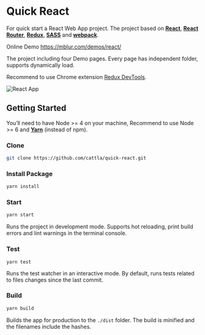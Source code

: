# Quick React

For quick start a React Web App project. The project based on **[React](https://facebook.github.io/react/)**,  **[React Router](https://github.com/ReactTraining/react-router)**, **[Redux](http://redux.js.org/)**, **[SASS](http://sass-lang.com/)** and **[webpack](https://webpack.github.io/docs/)**.

Online Demo https://mblur.com/demos/react/

The project including four Demo pages. Every page has independent folder, supports dynamically load.

Recommend to use Chrome extension [Redux DevTools](https://chrome.google.com/webstore/detail/redux-devtools/lmhkpmbekcpmknklioeibfkpmmfibljd).

![React App](https://raw.githubusercontent.com/cattla/cattla.github.io/master/files/react_app_2.png)

## Getting Started

You’ll need to have Node >= 4 on your machine, Recommend to use Node >= 6 and **[Yarn](https://yarnpkg.com/)** (instead of npm).

### Clone
```sh
git clone https://github.com/cattla/quick-react.git
```

### Install Package
```sh
yarn install
```
### Start
```sh
yarn start
```
Runs the project in development mode. Supports hot reloading, print build errors and lint warnings in the terminal console.

### Test
```
yarn test
```
Runs the test watcher in an interactive mode.  By default, runs tests related to files changes since the last commit.

### Build
```sh
yarn build
```

Builds the app for production to the `./dist` folder. The build is minified and the filenames include the hashes.
